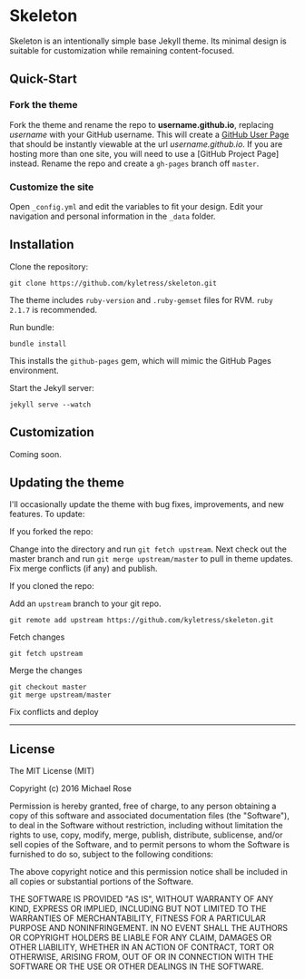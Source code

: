 # Skeleton

Skeleton is an intentionally simple base Jekyll theme. Its minimal design is suitable for customization while remaining content-focused.

## Quick-Start

### Fork the theme
Fork the theme and rename the repo to **username.github.io**, replacing *username* with your GitHub username. This will create a [GitHub User Page](https://help.github.com/categories/github-pages-basics/) that should be instantly viewable at the url *username.github.io*. If you are hosting more than one site, you will need to use a [GitHub Project Page] instead. Rename the repo and create a `gh-pages` branch off `master`. 

### Customize the site
Open `_config.yml` and edit the variables to fit your design. Edit your navigation and personal information in the `_data` folder. 

## Installation

Clone the repository:

~~~
git clone https://github.com/kyletress/skeleton.git
~~~

The theme includes `ruby-version` and `.ruby-gemset` files for RVM. `ruby 2.1.7` is recommended.

Run bundle:

~~~
bundle install
~~~

This installs the `github-pages` gem, which will mimic the GitHub Pages environment.

Start the Jekyll server:

~~~
jekyll serve --watch
~~~

## Customization

Coming soon.

## Updating the theme 
I'll occasionally update the theme with bug fixes, improvements, and new features. To update: 

If you forked the repo: 

Change into the directory and run `git fetch upstream`. Next check out the master branch and run `git merge upstream/master` to pull in theme updates. Fix merge conflicts (if any) and publish.

If you cloned the repo:

Add an `upstream` branch to your git repo. 
~~~
git remote add upstream https://github.com/kyletress/skeleton.git
~~~
Fetch changes
~~~
git fetch upstream
~~~
Merge the changes
~~~
git checkout master
git merge upstream/master
~~~
Fix conflicts and deploy

---

## License

The MIT License (MIT)

Copyright (c) 2016 Michael Rose

Permission is hereby granted, free of charge, to any person obtaining a copy
of this software and associated documentation files (the "Software"), to deal
in the Software without restriction, including without limitation the rights
to use, copy, modify, merge, publish, distribute, sublicense, and/or sell
copies of the Software, and to permit persons to whom the Software is
furnished to do so, subject to the following conditions:

The above copyright notice and this permission notice shall be included in all
copies or substantial portions of the Software.

THE SOFTWARE IS PROVIDED "AS IS", WITHOUT WARRANTY OF ANY KIND, EXPRESS OR
IMPLIED, INCLUDING BUT NOT LIMITED TO THE WARRANTIES OF MERCHANTABILITY,
FITNESS FOR A PARTICULAR PURPOSE AND NONINFRINGEMENT. IN NO EVENT SHALL THE
AUTHORS OR COPYRIGHT HOLDERS BE LIABLE FOR ANY CLAIM, DAMAGES OR OTHER
LIABILITY, WHETHER IN AN ACTION OF CONTRACT, TORT OR OTHERWISE, ARISING FROM,
OUT OF OR IN CONNECTION WITH THE SOFTWARE OR THE USE OR OTHER DEALINGS IN THE
SOFTWARE.
